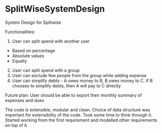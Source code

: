 # SplitWiseSystemDesign
System Design for Splitwise

Functionalities:
1. User can split spend with another user
- Based on percentage
- Absolute values
- Equally

2. User can split spend with a group
3. User can exclude few people from the group while adding expense
4. User can simplify debts - A owes money to B, B owes money to C. If B chooses to simplify debts, then A will pay to C directly

Future plan: User should be able to export their monthly summary of expenses and dues

The code is extensible, modular and clean.
Choice of data structure was important for extensibility of the code. Took some time to think through it.
Started working from the first requirement and modelled other requirements on top of it.
